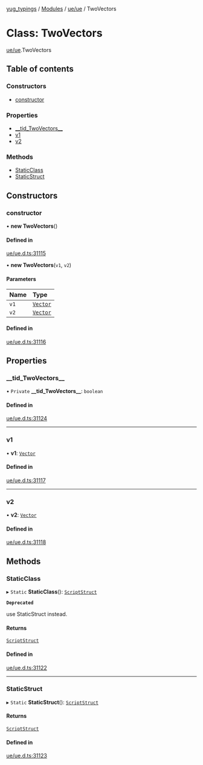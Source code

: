 [yug_typings](../README.md) / [Modules](../modules.md) / [ue/ue](../modules/ue_ue.md) / TwoVectors

# Class: TwoVectors

[ue/ue](../modules/ue_ue.md).TwoVectors

## Table of contents

### Constructors

- [constructor](ue_ue.TwoVectors.md#constructor)

### Properties

- [\_\_tid\_TwoVectors\_\_](ue_ue.TwoVectors.md#__tid_twovectors__)
- [v1](ue_ue.TwoVectors.md#v1)
- [v2](ue_ue.TwoVectors.md#v2)

### Methods

- [StaticClass](ue_ue.TwoVectors.md#staticclass)
- [StaticStruct](ue_ue.TwoVectors.md#staticstruct)

## Constructors

### constructor

• **new TwoVectors**()

#### Defined in

[ue/ue.d.ts:31115](https://github.com/YugMetaverse/yug_typings/blob/b7d9b19/ue/ue.d.ts#L31115)

• **new TwoVectors**(`v1`, `v2`)

#### Parameters

| Name | Type |
| :------ | :------ |
| `v1` | [`Vector`](ue_ue_s.Vector.md) |
| `v2` | [`Vector`](ue_ue_s.Vector.md) |

#### Defined in

[ue/ue.d.ts:31116](https://github.com/YugMetaverse/yug_typings/blob/b7d9b19/ue/ue.d.ts#L31116)

## Properties

### \_\_tid\_TwoVectors\_\_

• `Private` **\_\_tid\_TwoVectors\_\_**: `boolean`

#### Defined in

[ue/ue.d.ts:31124](https://github.com/YugMetaverse/yug_typings/blob/b7d9b19/ue/ue.d.ts#L31124)

___

### v1

• **v1**: [`Vector`](ue_ue_s.Vector.md)

#### Defined in

[ue/ue.d.ts:31117](https://github.com/YugMetaverse/yug_typings/blob/b7d9b19/ue/ue.d.ts#L31117)

___

### v2

• **v2**: [`Vector`](ue_ue_s.Vector.md)

#### Defined in

[ue/ue.d.ts:31118](https://github.com/YugMetaverse/yug_typings/blob/b7d9b19/ue/ue.d.ts#L31118)

## Methods

### StaticClass

▸ `Static` **StaticClass**(): [`ScriptStruct`](ue_ue.ScriptStruct.md)

**`Deprecated`**

use StaticStruct instead.

#### Returns

[`ScriptStruct`](ue_ue.ScriptStruct.md)

#### Defined in

[ue/ue.d.ts:31122](https://github.com/YugMetaverse/yug_typings/blob/b7d9b19/ue/ue.d.ts#L31122)

___

### StaticStruct

▸ `Static` **StaticStruct**(): [`ScriptStruct`](ue_ue.ScriptStruct.md)

#### Returns

[`ScriptStruct`](ue_ue.ScriptStruct.md)

#### Defined in

[ue/ue.d.ts:31123](https://github.com/YugMetaverse/yug_typings/blob/b7d9b19/ue/ue.d.ts#L31123)
